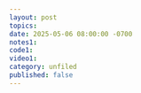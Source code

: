 ```yaml
---
layout: post
topics: 
date: 2025-05-06 08:00:00 -0700
notes1: 
code1: 
video1: 
category: unfiled
published: false
---
```


